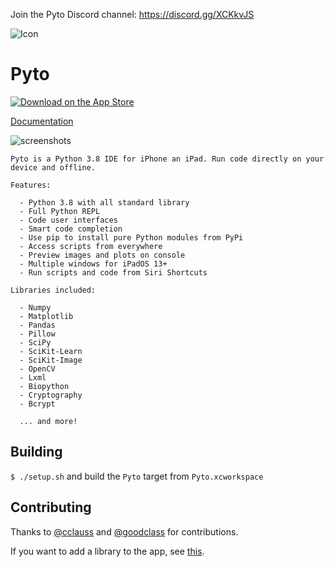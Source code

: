 Join the Pyto Discord channel: https://discord.gg/XCKkvJS

![Icon](https://raw.githubusercontent.com/ColdGrub1384/Pyto/master/Pyto/Assets.xcassets/AppIcon.appiconset/Icon-App-83.5x83.5%402x.png)

# Pyto

[![Download on the App Store](https://pisth.github.io/appstorebadge.svg)](https://itunes.apple.com/us/app/pyto-python-ide/id1436650069?l=fr&ls=1&mt=8)

[Documentation](https://pyto.readthedocs.io)

![screenshots](mockup.png)

```
Pyto is a Python 3.8 IDE for iPhone an iPad. Run code directly on your device and offline.

Features:

  - Python 3.8 with all standard library
  - Full Python REPL
  - Code user interfaces
  - Smart code completion
  - Use pip to install pure Python modules from PyPi
  - Access scripts from everywhere
  - Preview images and plots on console
  - Multiple windows for iPadOS 13+
  - Run scripts and code from Siri Shortcuts
  
Libraries included:
  
  - Numpy
  - Matplotlib
  - Pandas
  - Pillow
  - SciPy
  - SciKit-Learn
  - SciKit-Image
  - OpenCV
  - Lxml
  - Biopython
  - Cryptography
  - Bcrypt
  
  ... and more!
```

## Building

`$ ./setup.sh` and build the `Pyto` target from `Pyto.xcworkspace`

## Contributing

Thanks to [@cclauss](https://github.com/cclauss) and [@goodclass](https://github.com/goodclass) for contributions.

If you want to add a library to the app, see [this](PORT_LIBRARY.md).

